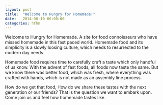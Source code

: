 ```yaml
---
layout: post
title:  "Welcome to Hungry for Homemade!"
date:   2014-06-10 00:00:00
categories: hfhm
---
```


Welcome to Hungry for Homemade. A site for food connoisseurs who have missed homemade in this fast paced world. Homemade food and its simplicity is a slowly loosing culture, which needs to resurrected to the modern day needs.

Homemade food requires time to carefully craft a taste which only handful of us know. With the advent of fast foods, all foods now taste the same. But we know there was better food, which was fresh, where everything was crafted with hands, which is not made as an assembly line process.

How do we get that food, How do we share these tastes with the next generation or our friends? That is the question we want to embark upon. Come join us and feel how homemade tastes like.

